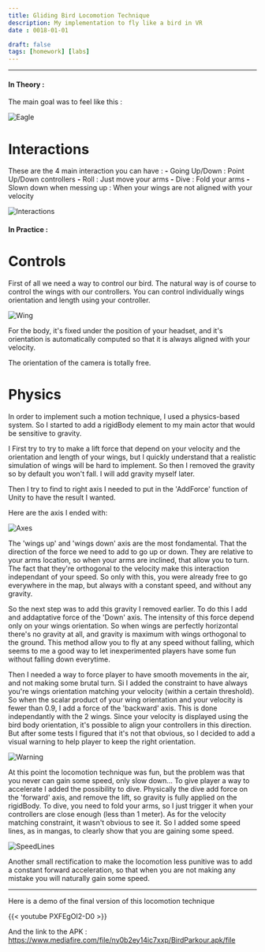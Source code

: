 ```yaml
---
title: Gliding Bird Locomotion Technique
description: My implementation to fly like a bird in VR
date : 0018-01-01

draft: false
tags: [homework] [labs]
---
```


---
#### In Theory :

The main goal was to feel like this :

![Eagle](../static/eagleBis.jpg)


# Interactions

These are the 4 main interaction you can have :
**-** Going Up/Down : Point Up/Down controllers 
**-** Roll : Just move your arms
**-** Dive : Fold your arms
**-** Slown down when messing up : When your wings are not aligned with your velocity
 
![Interactions](../static/interactions.png)


#### In Practice :

# Controls

First of all we need a way to control our bird. The natural way is of course to control the wings with our controllers.
You can control individually wings orientation and length using your controller. 

![Wing](../static/wingbis.jpg)

For the body, it's fixed under the position of your headset, and it's orientation is automatically computed so that it is always aligned with your velocity.

The orientation of the camera is totally free.


# Physics

In order to implement such a motion technique, I used a physics-based system.
So I started to add a rigidBody element to my main actor that would be sensitive to gravity.

I First try to try to make a lift force that depend on your velocity and the orientation and length of your wings, 
but I quickly understand that a realistic simulation of wings will be hard to implement. 
So then I removed the gravity so by default you won't fall. I will add gravity myself later.

Then I try to find to right axis I needed to put in the 'AddForce' function of Unity to have the result I wanted.

Here are the axis I ended with:

![Axes](../static/axes.jpg)

The 'wings up' and 'wings down' axis are the most fondamental. That the direction of the force we need to add to go up or down. 
They are relative to your arms location, so when your arms are inclined, that allow you to turn. 
The fact that they're orthogonal to the velocity make this interaction independant of your speed.
So only with this, you were already free to go everywhere in the map, but always with a constant speed, and without any gravity.

So the next step was to add this gravity I removed earlier. To do this I add and addaptative force of the 'Down' axis.
The intensity of this force depend only on your wings orientation. So when wings are perfectly horizontal there's no gravity at all,
and gravity is maximum with wings orthogonal to the ground. 
This method allow you to fly at any speed without falling, which seems to me a good way to let inexperimented players have some fun without falling down everytime.

Then I needed a way to force player to have smooth movements in the air, and not making some brutal turn.
Si I added the constraint to have always you're wings orientation matching your velocity (within a certain threshold).
So when the scalar product of your wing orientation and your velocity is fewer than 0.9, I add a force of the 'backward' axis.
This is done independantly with the 2 wings.
Since your velocity is displayed using the bird body orientation, it's possible to align your controllers in this direction. 
But after some tests I figured that it's not that obvious, so I decided to add a visual warning to help player to keep the right orientation.

![Warning](../static/redscreen.png)

At this point the locomotion technique was fun, but the problem was that you never can gain some speed, only slow down...
To give player a way to accelerate I added the possibility to dive. Physically the dive add force on the 'forward' axis,
 and remove the lift, so gravity is fully applied on the rigidBody. 
To dive, you need to fold your arms, so I just trigger it when your controllers are close enough (less than 1 meter).
As for the velocity matching constraint, it wasn't obvious to see it.
So I added some speed lines, as in mangas, to clearly show that you are gaining some speed.

![SpeedLines](../static/speed.png)

Another small rectification to make the locomotion less punitive was to add a constant forward acceleration, 
so that when you are not making any mistake you will naturally gain some speed.



---

Here is a demo of the final version of this locomotion technique

{{< youtube PXFEgOI2-D0 >}}


And the link to the APK : https://www.mediafire.com/file/ny0b2ey14ic7xxp/BirdParkour.apk/file
















